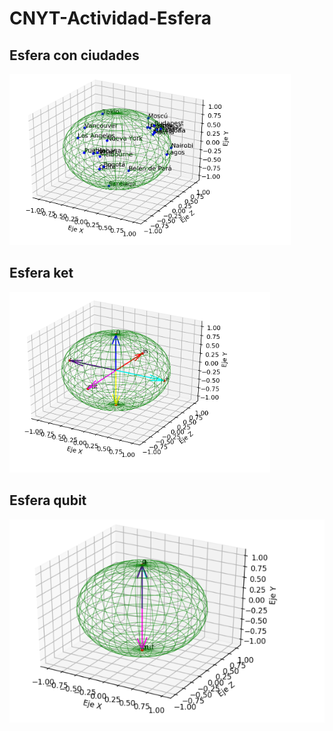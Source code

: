 # CNYT-Actividad-Esfera

## Esfera con ciudades

![imgen1](https://github.com/fernando-b15/Cnyt-lab1/blob/master/esfera1.PNG)

## Esfera ket

![imgen2](https://github.com/fernando-b15/Cnyt-lab1/blob/master/esfera2.PNG)

## Esfera qubit

![imgen3](https://github.com/fernando-b15/Cnyt-lab1/blob/master/esfera3.PNG)


